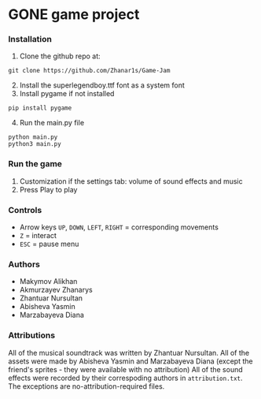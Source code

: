 # GONE game project

### Installation
1. Clone the github repo at:
```
git clone https://github.com/Zhanar1s/Game-Jam
```
2. Install the superlegendboy.ttf font as a system font
3. Install pygame if not installed
```
pip install pygame
```
4. Run the main.py file
```
python main.py
python3 main.py 
```
### Run the game
1. Customization if the settings tab: volume of sound effects and music
2. Press Play to play

### Controls
- Arrow keys `UP`, `DOWN`, `LEFT`, `RIGHT` = corresponding movements
- `Z` = interact
- `ESC` = pause menu

### Authors
- Makymov Alikhan
- Akmurzayev Zhanarys
- Zhantuar Nursultan
- Abisheva Yasmin
- Marzabayeva Diana

### Attributions
All of the musical soundtrack was written by Zhantuar Nursultan. 
All of the assets were made by Abisheva Yasmin and Marzabayeva Diana (except the friend's sprites - they were available with no attribution)
All of the sound effects were recorded by their correspoding authors in `attribution.txt`. The exceptions are no-attribution-required files.
